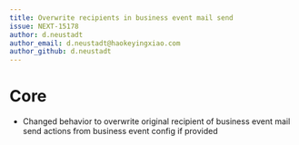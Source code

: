 ```yaml
---
title: Overwrite recipients in business event mail send
issue: NEXT-15178
author: d.neustadt
author_email: d.neustadt@haokeyingxiao.com 
author_github: d.neustadt
---
```

# Core
* Changed behavior to overwrite original recipient of business event mail send actions from business event config if provided
